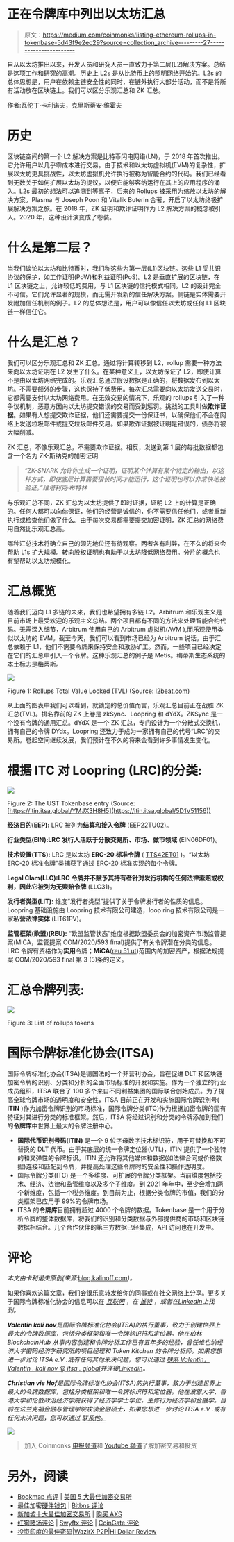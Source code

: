 # 正在令牌库中列出以太坊汇总

> 原文：<https://medium.com/coinmonks/listing-ethereum-rollups-in-tokenbase-5d43f9e2ec29?source=collection_archive---------27----------------------->

自从以太坊推出以来，开发人员和研究人员一直致力于第二层(L2)解决方案。总结是这项工作和研究的高潮。历史上 L2s 是从比特币上的照明网络开始的。L2s 的总体思想是，用户在依赖主链安全性的同时，在链外执行大部分活动，而不是将所有活动放在区块链上。我们可以区分乐观汇总和 ZK 汇总。

作者:瓦伦丁·卡利诺夫，克里斯蒂安·维霍夫

# 历史

区块链空间的第一个 L2 解决方案是比特币闪电网络(LN)，于 2018 年首次推出。它允许用户以几乎零成本进行交易。由于技术和以太坊虚拟机(EVM)的复杂性，扩展以太坊更具挑战性，以太坊虚拟机允许执行被称为智能合约的代码。我们已经看到无数关于如何扩展以太坊的提议，以便它能够容纳运行在其上的应用程序的涌入。L2s 最初的想法可以追溯到[等离子](https://docs.ethhub.io/ethereum-roadmap/layer-2-scaling/plasma/)，后来的 Rollups 被采用为缩放以太坊的解决方案。Plasma 与 Joseph Poon 和 Vitalik Buterin 合著，开启了以太坊终极扩展解决方案之旅。在 2018 年，ZK 证明和欺诈证明作为 L2 解决方案的概念被引入。2020 年，这种设计演变成了卷装。

# 什么是第二层？

当我们谈论以太坊和比特币时，我们称这些为第一层(L1)区块链。这些 L1 受共识协议的保护，如工作证明(PoW)和利益证明(PoS)。L2 是垂直扩展的区块链，在 L1 区块链之上，允许较低的费用，与 L1 区块链的信托模式相同。L2 的设计完全不可信。它们允许显著的规模，而无需开发新的信任解决方案。侧链是实体需要开发附加信任机制的例子。L2 的总体想法是，用户可以像信任以太坊或任何 L1 区块链一样信任它。

# 什么是汇总？

我们可以区分乐观汇总和 ZK 汇总。通过将计算转移到 L2，rollup 需要一种方法来向以太坊证明在 L2 发生了什么。在某种意义上，以太坊保证了 L2，即使计算不是由以太坊网络完成的。乐观汇总通过假设数据是正确的，将数据发布到以太坊。不需要额外的步骤，这也保持了低费用。每次汇总需要向以太坊发送交易时，它都需要支付以太坊网络费用。在无效交易的情况下，乐观的 rollups 引入了一种争议机制，恶意方因向以太坊提交错误的交易而受到惩罚。挑战的工具叫做**欺诈证据**。如果有人想提交欺诈证据，他们还需要提交一份保证书，以确保他们不会在网络上发送垃圾邮件或提交垃圾邮件交易。如果欺诈证据被证明是错误的，债券将被大幅削减。

ZK 汇总，不像乐观汇总，不需要欺诈证据。相反，发送到第 1 层的每批数据都包含一个名为 ZK-斯纳克的加密证明:

> *“ZK-SNARK 允许你生成一个证明，证明某个计算有某个特定的输出，以这种方式，即使底层计算需要很长时间才能运行，这个证明也可以非常快地被验证。”维塔利克·布特林*

与乐观汇总不同，ZK 汇总为以太坊提供了即时证据，证明 L2 上的计算是正确的。任何人都可以向你保证，他们的经营是诚信的，你不需要信任他们，或者重新执行或检查他们做了什么。由于每次交易都需要提交加密证明，ZK 汇总的网络费用自然比乐观汇总高。

哪种汇总技术将确立自己的领先地位还有待观察。两者各有利弊，在不久的将来会帮助 L1s 扩大规模。转向股权证明也有助于以太坊降低网络费用。分片的概念也有望帮助以太坊规模化。

# 汇总概览

随着我们迈向 L1 多链的未来，我们也希望拥有多链 L2。Arbitrum 和乐观主义是目前市场上最受欢迎的乐观主义总结。两个项目都有不同的方法来处理智能合约代码。无需深入细节，Arbitrum 使用自己的 Arbitrum 虚拟机(AVM ),而乐观使用类似以太坊的 EVM。截至今天，我们可以看到市场已经为 Arbitrum 说话。由于汇总依赖于 L1，他们不需要令牌来保持安全和激励矿工。然而，一些项目已经决定在它们的汇总中引入一个令牌。这种乐观汇总的例子是 Metis。梅蒂斯生态系统的本土标志是梅蒂斯。

![](img/94c0e04829bb906a9a9184e432632661.png)

Figure 1: Rollups Total Value Locked (TVL) (Source: [l2beat.com](https://l2beat.com/))

从上面的图表中我们可以看到，就锁定的总价值而言，乐观汇总目前正在战胜 ZK 汇总(TVL)。排名靠前的 ZK 上卷是 zkSync、Loopring 和 dYdX。ZKSync 是一个没有令牌的通用汇总。dYdX 是一个 ZK 汇总，专门设计为一个分散式交换机，拥有自己的令牌 DYdx。Loopring 还致力于成为一家拥有自己的代号“LRC”的交易所。卷起空间继续发展，我们预计在不久的将来会看到许多事情发生变化。

# 根据 ITC 对 Loopring (LRC)的分类:

![](img/42af4908738b506ac07d48e8eaf2074c.png)

Figure 2: The UST Tokenbase entry (Source: [https://itin.itsa.global/YMJX3H8H5](https://itin.itsa.global/5D1V51156))

**经济目的(EEP):** LRC 被列为**结算和接入令牌** (EEP22TU02)。

**行业类型(EIN):**LRC 发行人活跃于**分散交易所、市场、做市领域** (EIN06DF01)。

**技术设置(TTS):** LRC 是以太坊 **ERC-20 标准令牌** ( [TTS42ET01](https://api.itsa.global/list-tokens?itc_tts=TTS42ET01) )。“以太坊 ERC-20 标准令牌”类捕获了通过 ERC-20 标准实现的每个令牌。

**Legal Clam(LLC):**LRC 令牌并不赋予其持有者针对发行机构的任何法律索赔或权利，因此它被列为**无索赔令牌** (LLC31)。

**发行者类型(LIT):** 维度“发行者类型”提供了关于令牌发行者的性质的信息。Loopring 基础设施由 Loopring 技术有限公司建造，loop ring 技术有限公司是一家**私营法律实体** (LIT61PV)。

**监管框架(欧盟)(REU):** “欧盟监管状态”维度根据欧盟委员会的加密资产市场监管提案(MiCA，监管提案 COM/2020/593 final)提供了有关令牌潜在分类的信息。LRC 令牌有资格作为**实用**令牌；**MiCA**([reu 51 ut](https://api.itsa.global/list-tokens?itc_reu=REU51UT))范围内的加密资产，根据法规提案 COM/2020/593 final 第 3 (5)条的定义。

# 汇总令牌列表:

![](img/f2447b59c4fc997de4d729a27efaaaaa.png)

Figure 3: List of rollups tokens

# 国际令牌标准化协会(ITSA)

国际令牌标准化协会(ITSA)是德国法的一个非营利协会，旨在促进 DLT 和区块链加密令牌的识别、分类和分析的全面市场标准的开发和实施。作为一个独立的行业成员组织，ITSA 联合了 100 多个来自不同利益集团的国际联合创始成员。为了提高全球令牌市场的透明度和安全性，ITSA 目前正在开发和实施国际令牌识别号( **ITIN** )作为加密令牌识别的市场标准，国际令牌分类(ITC)作为根据加密令牌的固有特征对其进行分类的标准框架。然后，ITSA 将经过识别和分类的令牌添加到我们的**令牌库**中世界上最大的令牌注册中心。

*   **国际代币识别号码(ITIN)** 是一个 9 位字母数字技术标识符，用于可替换和不可替换的 DLT 代币。由于其底层的统一令牌定位器(UTL)，ITIN 提供了一个独特的和叉弹性的令牌标识。ITIN 还允许将其他媒体和数据(如法律合同或价格数据)连接和匹配到令牌，并提高处理这些令牌时的安全性和操作透明度。
*   国际令牌分类(ITC) 是一个多维度、可扩展的令牌分类框架。当前维度包括技术、经济、法律和监管维度以及多个子维度。到 2021 年年中，至少会增加两个新维度，包括一个税务维度。到目前为止，根据分类令牌的市值，我们的分类框架已应用于 99%的令牌市场。
*   ITSA 的**令牌库**目前拥有超过 4000 个令牌的数据。Tokenbase 是一个用于分析令牌的整体数据库，将我们的识别和分类数据与外部提供商的市场和区块链数据相结合。几个合作伙伴的第三方数据已经集成，API 访问也在开发中。

# 评论

*本文由卡利诺夫原创(来源:*[blog.kalinoff.com](https://blog.kalinoff.com/scaling-ethereum-rollups/)*)。*

如果你喜欢这篇文章，我们会很乐意转发给你的同事或在社交网络上分享。更多关于国际令牌标准化协会的信息可以在 [*互联网*](https://my.itsa.global/) *，在* [*推特*](https://twitter.com/itsa_global) *，或者在*[*LinkedIn*](https://www.linkedin.com/company/itsa-global/)*上找到。*

***Valentin kali nov****是国际令牌标准化协会(ITSA)的执行董事，致力于创建世界上最大的令牌数据库，包括分类框架和唯一令牌标识符和定位器。他在柏林 BlockchainHub 从事内容创建和令牌分析工作已有五年多的经验，曾任维也纳经济大学密码经济学研究所的项目经理和 Token Kitchen 的令牌分析师。如果您想进一步讨论 ITSA e.V .或有任何其他未决问题，您可以通过* [*联系 Valentin，Valentin . kali nov @ itsa . global*](http://valentin.kalinov@itsa.global/)*并连接*[*Linkedin*](http://in.com/in/valentin-kalinov/)*。*

***Christian vie Hof****是国际令牌标准化协会(ITSA)的执行董事，致力于创建世界上最大的令牌数据库，包括分类框架和唯一令牌标识符和定位器。他在波恩大学、香港大学和伦敦政治经济学院获得了经济学学士学位，主修行为经济学和金融学。目前在法兰克福金融与管理学院攻读金融硕士，如果您想进一步讨论 ITSA e.V .或有任何未决问题，您可以通过* [*联系他。*](http://christian.viehof@itsa.global/)

![](img/61031549cb58b5d915131fc8206aa4f1.png)

> 加入 Coinmonks [电报频道](https://t.me/coincodecap)和 [Youtube 频道](https://www.youtube.com/c/coinmonks/videos)了解加密交易和投资

# 另外，阅读

*   [Bookmap 点评](https://coincodecap.com/bookmap-review-2021-best-trading-software) | [美国 5 大最佳加密交易所](https://coincodecap.com/crypto-exchange-usa)
*   最佳加密[硬件钱包](/coinmonks/hardware-wallets-dfa1211730c6) | [Bitbns 评论](/coinmonks/bitbns-review-38256a07e161)
*   [新加坡十大最佳加密交易所](https://coincodecap.com/crypto-exchange-in-singapore) | [购买 AXS](https://coincodecap.com/buy-axs-token)
*   [红狗赌场评论](https://coincodecap.com/red-dog-casino-review) | [Swyftx 评论](https://coincodecap.com/swyftx-review) | [CoinGate 评论](https://coincodecap.com/coingate-review)
*   [投资印度的最佳密码](https://coincodecap.com/best-crypto-to-invest-in-india-in-2021)|[WazirX P2P](https://coincodecap.com/wazirx-p2p)|[Hi Dollar Review](https://coincodecap.com/hi-dollar-review)